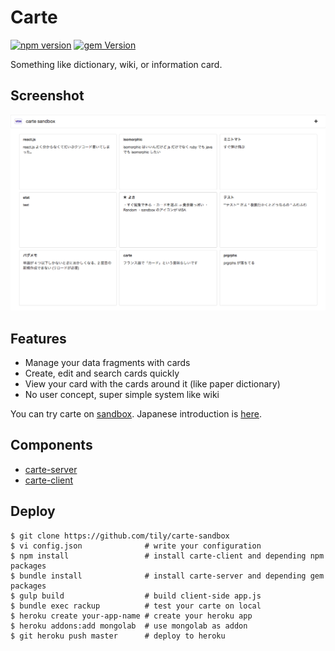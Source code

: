 # Carte

[![npm version](https://badge.fury.io/js/carte-client.svg)](http://badge.fury.io/js/carte-client)
[![gem Version](https://badge.fury.io/rb/carte-server.svg)](http://badge.fury.io/rb/carte-server)

Something like dictionary, wiki, or information card.

## Screenshot

![](screenshot.png)

## Features

* Manage your data fragments with cards
* Create, edit and search cards quickly
* View your card with the cards around it (like paper dictionary)
* No user concept, super simple system like wiki

You can try carte on [sandbox](http://carte-sandbox.herokuapp.com/#/).
Japanese introduction is [here](http://tily.tumblr.com/post/117678137942/carte).

## Components

* [carte-server](https://rubygems.org/gems/carte-server)
* [carte-client](https://www.npmjs.com/package/carte-client)

## Deploy

```
$ git clone https://github.com/tily/carte-sandbox
$ vi config.json              # write your configuration
$ npm install                 # install carte-client and depending npm packages
$ bundle install              # install carte-server and depending gem packages
$ gulp build                  # build client-side app.js
$ bundle exec rackup          # test your carte on local
$ heroku create your-app-name # create your heroku app
$ heroku addons:add mongolab  # use mongolab as addon
$ git heroku push master      # deploy to heroku
```
